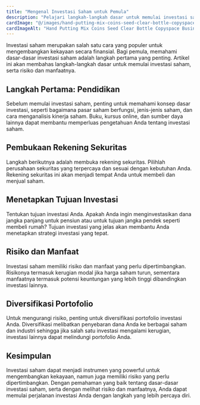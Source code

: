 ```yaml
---
title: "Mengenal Investasi Saham untuk Pemula"
description: "Pelajari langkah-langkah dasar untuk memulai investasi saham, termasuk risiko dan manfaatnya."
cardImage: "@/images/hand-putting-mix-coins-seed-clear-bottle-copyspace-business-investment-growth-concept.jpg"
cardImageAlt: "Hand Putting Mix Coins Seed Clear Bottle Copyspace Business Investment Growth Concept"
---
```


Investasi saham merupakan salah satu cara yang populer untuk mengembangkan kekayaan secara finansial. Bagi pemula, memahami dasar-dasar investasi saham adalah langkah pertama yang penting. Artikel ini akan membahas langkah-langkah dasar untuk memulai investasi saham, serta risiko dan manfaatnya.

## Langkah Pertama: Pendidikan

Sebelum memulai investasi saham, penting untuk memahami konsep dasar investasi, seperti bagaimana pasar saham berfungsi, jenis-jenis saham, dan cara menganalisis kinerja saham. Buku, kursus online, dan sumber daya lainnya dapat membantu memperluas pengetahuan Anda tentang investasi saham.

## Pembukaan Rekening Sekuritas

Langkah berikutnya adalah membuka rekening sekuritas. Pilihlah perusahaan sekuritas yang terpercaya dan sesuai dengan kebutuhan Anda. Rekening sekuritas ini akan menjadi tempat Anda untuk membeli dan menjual saham.

## Menetapkan Tujuan Investasi

Tentukan tujuan investasi Anda. Apakah Anda ingin menginvestasikan dana jangka panjang untuk pensiun atau untuk tujuan jangka pendek seperti membeli rumah? Tujuan investasi yang jelas akan membantu Anda menetapkan strategi investasi yang tepat.

## Risiko dan Manfaat

Investasi saham memiliki risiko dan manfaat yang perlu dipertimbangkan. Risikonya termasuk kerugian modal jika harga saham turun, sementara manfaatnya termasuk potensi keuntungan yang lebih tinggi dibandingkan investasi lainnya.

## Diversifikasi Portofolio

Untuk mengurangi risiko, penting untuk diversifikasi portofolio investasi Anda. Diversifikasi melibatkan penyebaran dana Anda ke berbagai saham dan industri sehingga jika salah satu investasi mengalami kerugian, investasi lainnya dapat melindungi portofolio Anda.

## Kesimpulan

Investasi saham dapat menjadi instrumen yang powerful untuk mengembangkan kekayaan, namun juga memiliki risiko yang perlu dipertimbangkan. Dengan pemahaman yang baik tentang dasar-dasar investasi saham, serta dengan melihat risiko dan manfaatnya, Anda dapat memulai perjalanan investasi Anda dengan langkah yang lebih percaya diri.

